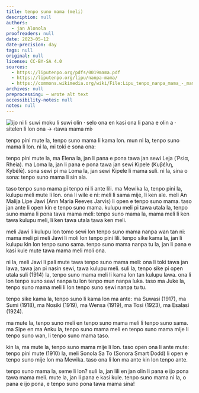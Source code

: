 ```yaml
---
title: tenpo suno mama (meli)
description: null
authors:
  - jan Alonola
proofreaders: null
date: 2023-05-12
date-precision: day
tags: null
original: null
license: CC-BY-SA 4.0
sources:
  - https://liputenpo.org/pdfs/0019mama.pdf
  - https://liputenpo.org/lipu/nanpa-mama/
  - https://commons.wikimedia.org/wiki/File:Lipu_tenpo_nanpa_mama_-_mama_mi.png
archives: null
preprocessing: – wrote alt text
accessibility-notes: null
notes: null
---
```


![ijo ni li suwi moku li suwi olin · selo ona en kasi ona li pana e olin a · sitelen li lon ona → ‹tawa mama mi›](https://upload.wikimedia.org/wikipedia/commons/3/30/Lipu_tenpo_nanpa_mama_-_mama_mi.png)

tenpo pini mute la, tenpo suno mama li kama lon. mun ni la, tenpo suno mama li lon. ni la, mi toki e sona ona:

tenpo pini mute la, ma Elena la, jan li pana e pona tawa jan sewi Leja (Ῥεία, Rheia). ma Loma la, jan li pana e pona tawa jan sewi Kipele (Κυβέλη, Kybélē). sona sewi pi ma Loma la, jan sewi Kipele li mama suli. ni la, sina o sona: tenpo suno mama li sin ala.

taso tenpo suno mama pi tenpo ni li ante lili. ma Mewika la, tenpo pini la, kulupu meli mute li lon. ona li wile e ni: meli li sama mije, li ken ale. meli An Malija Lipe Jawi (Ann Maria Reeves Jarvis) li open e tenpo suno mama. taso jan ante li open kin e tenpo suno mama. kulupu meli pi tawa utala la, tenpo suno mama li pona tawa mama meli: tenpo suno mama la, mama meli li ken tawa kulupu meli, li ken tawa utala tawa ken meli.

meli Jawi li kulupu lon tomo sewi lon tenpo suno mama nanpa wan tan ni: mama meli pi meli Jawi li moli lon tenpo pini lili. tenpo sike kama la, jan li kulupu kin lon tenpo suno sama. tenpo suno mama nanpa tu la, jan li pana e kasi kule mute tawa mama meli moli ona.

ni la, meli Jawi li pali mute tawa tenpo suno mama meli: ona li toki tawa jan lawa, tawa jan pi nasin sewi, tawa kulupu meli. suli la, tenpo sike pi open utala suli (1914) la, tenpo suno mama meli li kama lon tan kulupu lawa. ona li lon tenpo suno sewi nanpa tu lon tenpo mun nanpa luka. taso ma Juke la, tenpo suno mama meli li lon tenpo suno sewi nanpa tu tu.

tenpo sike kama la, tenpo suno li kama lon ma ante: ma Suwasi (1917), ma Sumi (1918), ma Nosiki (1919), ma Wensa (1919), ma Tosi (1923), ma Esalasi (1924).

ma mute la, tenpo suno meli en tenpo suno mama meli li tenpo suno sama. ma Sipe en ma Anku la, tenpo suno mama meli en tenpo suno mama mije li tenpo suno wan, li tenpo suno mama taso.

kin la, ma mute la, tenpo suno mama mije li lon. taso open ona li ante mute: tenpo pini mute (1910) la, meli Sonola Sa To (Sonora Smart Dodd) li open e tenpo suno mije lon ma Mewika. taso ona li lon ma ante kin lon tenpo ante.

tenpo suno mama la, seme li lon? suli la, jan lili en jan olin li pana e ijo pona tawa mama meli. mute la, jan li pana e kasi kule. tenpo suno mama ni la, o pana e ijo pona, e tenpo suno pona tawa mama sina!